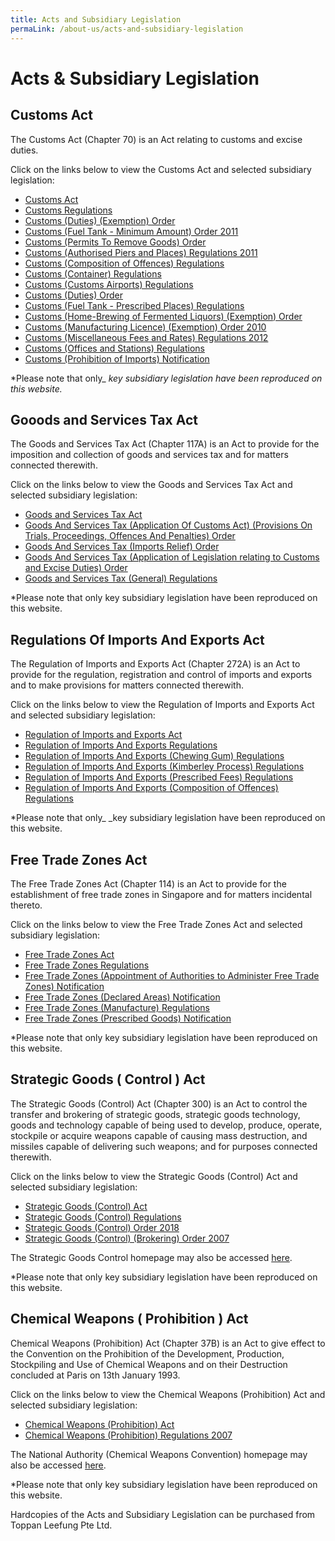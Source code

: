 ```yaml
---
title: Acts and Subsidiary Legislation
permaLink: /about-us/acts-and-subsidiary-legislation
---
```

# Acts & Subsidiary Legislation

## Customs Act
The Customs Act (Chapter 70) is an Act relating to customs and excise duties.

Click on the links below to view the Customs Act and selected subsidiary legislation:

-   [Customs Act](https://sso.agc.gov.sg/Act/CA1960)
-   [Customs Regulations](https://sso.agc.gov.sg/SL/CA1960-RG2?DocDate=20170220)
-   [Customs (Duties) (Exemption) Order](https://sso.agc.gov.sg/SL/CA1960-OR5?DocDate=20121228)
-   [Customs (Fuel Tank - Minimum Amount) Order 2011](https://sso.agc.gov.sg/SL/CA1960-S710-2011?DocDate=20111228)
-   [Customs (Permits To Remove Goods) Order](https://sso.agc.gov.sg/SL/CA1960-OR8?DocDate=20041231)
-   [Customs (Authorised Piers and Places) Regulations 2011](https://sso.agc.gov.sg/SL/CA1960-S708-2011?DocDate=20170220)
-   [Customs (Composition of Offences) Regulations](https://sso.agc.gov.sg/SL/CA1960-S549-2018)
-   [Customs (Container) Regulations](https://sso.agc.gov.sg/SL/CA1960-RG1?DocDate=20131010)
-   [Customs (Customs Airports) Regulations](https://sso.agc.gov.sg/SL/CA1960-RG4?DocDate=20121218)
-   [Customs (Duties) Order](https://sso.agc.gov.sg/SL/CA1960-OR4?DocDate=20180219)
-   [Customs (Fuel Tank - Prescribed Places) Regulations](https://sso.agc.gov.sg/SL/CA1960-RG9?DocDate=20041231)
-   [Customs (Home-Brewing of Fermented Liquors) (Exemption) Order](https://sso.agc.gov.sg/SL/CA1960-OR9?DocDate=20090831)
-   [Customs (Manufacturing Licence) (Exemption) Order 2010](https://sso.agc.gov.sg/SL/CA1960-S305-2010?DocDate=20110101)
-   [Customs (Miscellaneous Fees and Rates) Regulations 2012](https://sso.agc.gov.sg/SL/CA1960-S634-2012?DocDate=20131010)
-   [Customs (Offices and Stations) Regulations](https://sso.agc.gov.sg/SL/CA1960-RG7?DocDate=20141217)
-   [Customs (Prohibition of Imports) Notification](https://sso.agc.gov.sg/SL/CA1960-N1?DocDate=20070101)

*Please note that only_ _key subsidiary legislation have been reproduced on this website._

## Gooods and Services Tax Act
The Goods and Services Tax Act (Chapter 117A) is an Act to provide for the imposition and collection of goods and services tax and for matters connected therewith.

Click on the links below to view the Goods and Services Tax Act and selected subsidiary legislation:

-   [Goods and Services Tax Act](https://sso.agc.gov.sg/Act/GSTA1993)
-   [Goods And Services Tax (Application Of Customs Act) (Provisions On Trials, Proceedings, Offences And Penalties) Order](https://sso.agc.gov.sg/SL/GSTA1993-OR5?DocDate=20150302)
-   [Goods And Services Tax (Imports Relief) Order](https://sso.agc.gov.sg/SL/GSTA1993-OR3?DocDate=20161101)
-   [Goods And Services Tax (Application of Legislation relating to Customs and Excise Duties) Order](https://sso.agc.gov.sg/SL/GSTA1993-OR4?DocDate=20121001)
-   [Goods and Services Tax (General) Regulations](https://sso.agc.gov.sg/SL/GSTA1993-RG1?DocDate=20180329)

*Please note that only key subsidiary legislation have been reproduced on this website.

## Regulations Of Imports And Exports Act
The Regulation of Imports and Exports Act (Chapter 272A) is an Act to provide for the regulation, registration and control of imports and exports and to make provisions for matters connected therewith.

Click on the links below to view the Regulation of Imports and Exports Act and selected subsidiary legislation:

-   [Regulation of Imports and Exports Act](https://sso.agc.gov.sg/Act/RIEA1995)
-   [Regulation of Imports And Exports Regulations](https://sso.agc.gov.sg/SL/RIEA1995-RG1?DocDate=20171107)
-   [Regulation of Imports And Exports (Chewing Gum) Regulations](https://sso.agc.gov.sg/SL/RIEA1995-RG4?DocDate=20161028)
-   [Regulation of Imports And Exports (Kimberley Process) Regulations](https://sso.agc.gov.sg/SL/RIEA1995-RG8?DocDate=20040930)
-   [Regulation of Imports And Exports (Prescribed Fees) Regulations](https://sso.agc.gov.sg/SL/RIEA1995-RG5?DocDate=20130401)
-   [Regulation of Imports And Exports (Composition of Offences) Regulations](https://sso.agc.gov.sg/SL/RIEA1995-RG6?DocDate=20030401)

*Please note that only_ _key subsidiary legislation have been reproduced on this website.

## Free Trade Zones Act
The Free Trade Zones Act (Chapter 114) is an Act to provide for the establishment of free trade zones in Singapore and for matters incidental thereto.

Click on the links below to view the Free Trade Zones Act and selected subsidiary legislation:

-   [Free Trade Zones Act](https://sso.agc.gov.sg/Act/FTZA1966)
-   [Free Trade Zones Regulations](https://sso.agc.gov.sg/SL/FTZA1966-RG1?DocDate=20141031)
-   [Free Trade Zones (Appointment of Authorities to Administer Free Trade Zones) Notification](https://sso.agc.gov.sg/SL/FTZA1966-N4?DocDate=20111129)
-   [Free Trade Zones (Declared Areas) Notification](https://sso.agc.gov.sg/SL/FTZA1966-N3?DocDate=20160902)
-   [Free Trade Zones (Manufacture) Regulations](https://sso.agc.gov.sg/SL/FTZA1966-RG2?DocDate=20141031)
-   [Free Trade Zones (Prescribed Goods) Notification](https://sso.agc.gov.sg/SL/FTZA1966-N1?DocDate=20141031)

*Please note that only key subsidiary legislation have been reproduced on this website.

## Strategic Goods ( Control ) Act 
The Strategic Goods (Control) Act (Chapter 300) is an Act to control the transfer and brokering of strategic goods, strategic goods technology, goods and technology capable of being used to develop, produce, operate, stockpile or acquire weapons capable of causing mass destruction, and missiles capable of delivering such weapons; and for purposes connected therewith.

Click on the links below to view the Strategic Goods (Control) Act and selected subsidiary legislation:

-   [Strategic Goods (Control) Act](https://sso.agc.gov.sg/Act/SGCA2002)
-   [Strategic Goods (Control) Regulations](https://sso.agc.gov.sg/SL/SGCA2002-RG1)
-   [Strategic Goods (Control) Order 2018](https://sso.agc.gov.sg/SL-Supp/S536-2018/Published/20180904?DocDate=20180904)
-   [Strategic Goods (Control) (Brokering) Order 2007](https://sso.agc.gov.sg/SL/SGCA2002-S640-2007)

The Strategic Goods Control homepage may also be accessed [here](https://www.customs.gov.sg/businesses/strategic-goods-control/overview/legislation).

*Please note that only key subsidiary legislation have been reproduced on this website.

## Chemical Weapons ( Prohibition ) Act
Chemical Weapons (Prohibition) Act (Chapter 37B) is an Act to give effect to the Convention on the Prohibition of the Development, Production, Stockpiling and Use of Chemical Weapons and on their Destruction concluded at Paris on 13th January 1993.

Click on the links below to view the Chemical Weapons (Prohibition) Act and selected subsidiary legislation:

-   [Chemical Weapons (Prohibition) Act](https://sso.agc.gov.sg/Act/CWPA2000)
-   [Chemical Weapons (Prohibition) Regulations 2007](https://sso.agc.gov.sg/SL/CWPA2000-S669-2007?DocDate=20111101)

The National Authority (Chemical Weapons Convention) homepage may also be accessed [here](https://www.customs.gov.sg/businesses/chemical-weapons-convention/legislation).

*Please note that only key subsidiary legislation have been reproduced on this website.

Hardcopies of the Acts and Subsidiary Legislation can be purchased from Toppan Leefung Pte Ltd.
